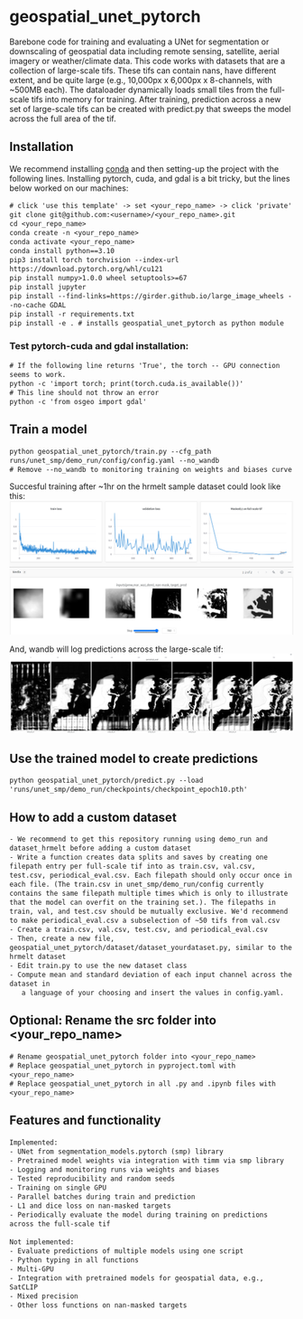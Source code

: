 # geospatial_unet_pytorch
Barebone code for training and evaluating a UNet for segmentation or downscaling of geospatial data including remote sensing, satellite, aerial imagery or weather/climate data. This code works with datasets that are a collection of large-scale tifs. These tifs can contain nans, have different extent, and be quite large (e.g., 10,000px x 6,000px x 8-channels, with ~500MB each). The dataloader dynamically loads small tiles from the full-scale tifs into memory for training. After training, prediction across a new set of large-scale tifs can be created with predict.py that sweeps the model across the full area of the tif.

## Installation
We recommend installing [conda](https://docs.conda.io/en/latest/) and then setting-up the project with the following lines. Installing pytorch, cuda, and gdal is a bit tricky, but the lines below worked on our machines:
```
# click 'use this template' -> set <your_repo_name> -> click 'private'
git clone git@github.com:<username>/<your_repo_name>.git
cd <your_repo_name>
conda create -n <your_repo_name>
conda activate <your_repo_name>
conda install python==3.10
pip3 install torch torchvision --index-url https://download.pytorch.org/whl/cu121
pip install numpy>1.0.0 wheel setuptools>=67
pip install jupyter
pip install --find-links=https://girder.github.io/large_image_wheels --no-cache GDAL
pip install -r requirements.txt
pip install -e . # installs geospatial_unet_pytorch as python module
```

### Test pytorch-cuda and gdal installation:
```
# If the following line returns 'True', the torch -- GPU connection seems to work.
python -c 'import torch; print(torch.cuda.is_available())'
# This line should not throw an error
python -c 'from osgeo import gdal'
```

## Train a model
```
python geospatial_unet_pytorch/train.py --cfg_path runs/unet_smp/demo_run/config/config.yaml --no_wandb
# Remove --no_wandb to monitoring training on weights and biases curve
```

Succesful training after ~1hr on the hrmelt sample dataset could look like this:
![screenshot of wandb train progress](./docs/wandb_screenshot.png)

And, wandb will log predictions across the large-scale tif:
![screenshot of wandb predictions across the large-scale tif](./docs/periodical_eval_screenshot.png)

## Use the trained model to create predictions 
```
python geospatial_unet_pytorch/predict.py --load 'runs/unet_smp/demo_run/checkpoints/checkpoint_epoch10.pth'
```

## How to add a custom dataset
```
- We recommend to get this repository running using demo_run and dataset_hrmelt before adding a custom dataset
- Write a function creates data splits and saves by creating one filepath entry per full-scale tif into as train.csv, val.csv, test.csv, periodical_eval.csv. Each filepath should only occur once in each file. (The train.csv in unet_smp/demo_run/config currently contains the same filepath multiple times which is only to illustrate that the model can overfit on the training set.). The filepaths in train, val, and test.csv should be mutually exclusive. We'd recommend to make periodical_eval.csv a subselection of ~50 tifs from val.csv  
- Create a train.csv, val.csv, test.csv, and periodical_eval.csv
- Then, create a new file, geospatial_unet_pytorch/dataset/dataset_yourdataset.py, similar to the hrmelt dataset
- Edit train.py to use the new dataset class
- Compute mean and standard deviation of each input channel across the dataset in 
   a language of your choosing and insert the values in config.yaml.
```

## Optional: Rename the src folder into <your_repo_name>
```
# Rename geospatial_unet_pytorch folder into <your_repo_name>
# Replace geospatial_unet_pytorch in pyproject.toml with <your_repo_name>
# Replace geospatial_unet_pytorch in all .py and .ipynb files with <your_repo_name>
```

## Features and functionality
```
Implemented:
- UNet from segmentation_models.pytorch (smp) library
- Pretrained model weights via integration with timm via smp library
- Logging and monitoring runs via weights and biases
- Tested reproducibility and random seeds
- Training on single GPU
- Parallel batches during train and prediction
- L1 and dice loss on nan-masked targets
- Periodically evaluate the model during training on predictions across the full-scale tif

Not implemented:
- Evaluate predictions of multiple models using one script
- Python typing in all functions
- Multi-GPU
- Integration with pretrained models for geospatial data, e.g., SatCLIP
- Mixed precision
- Other loss functions on nan-masked targets
```